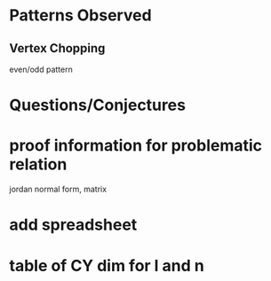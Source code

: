 # Patterns Observed
## Vertex Chopping
even/odd pattern

# Questions/Conjectures

# proof information for problematic relation

jordan normal form, matrix

# add spreadsheet

# table of CY dim for l and n


